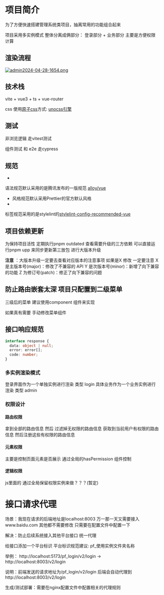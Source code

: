 # 项目简介

为了方便快速搭建管理系统类项目，抽离常用的功能组合起来

项目采用多实例模式 整体分离成俩部分： 登录部分 + 业务部分 主要是方便权限计算

## 渲染流程

[![admin2024-04-28-1654.png](https://i.postimg.cc/XqVCc7Gb/admin2024-04-28-1654.png)](https://i.postimg.cc/XqVCc7Gb/admin2024-04-28-1654.png)

## 技术栈

vite + vue3 + ts + vue-router

css 使用[原子css](https://antfu.me/posts/reimagine-atomic-css-zh)方式: [unocss引擎](https://github.com/unocss/unocss)

## 测试

非浏览逻辑 走vitest测试

组件测试 和 e2e 走cypress

## 规范

-

语法规范默认采用的是腾讯发布的一版规范 [alloy/vue](https://github.com/AlloyTeam/eslint-config-alloy/blob/master/README.zh-CN.md)

- 风格规范默认采用Prettier的官方默认风格
-

标签规范采用的是stylelint的[stylelint-config-recommended-vue](https://github.com/ota-meshi/stylelint-config-recommended-vue)

## 项目依赖更新

为保持项目活性 定期执行pnpm outdated 查看需要升级的三方依赖
可以直接运行pnpm upp 来同步更新第三放包 进行大版本升级

**注意**
：大版本升级一定要去查看对应版本的注意事项
如果是X 修改 一定要注意
X 是主版本号(major)：修改了不兼容的 API
Y 是次版本号(minor)：新增了向下兼容的功能
Z 为修订号(patch)：修正了向下兼容的问题

## 防止路由嵌套太深 项目只配置到二级菜单

三级后的菜单 建议使用component 组件来实现

如果真有需要 手动修改菜单组件

## 接口响应规范

```typescript
interface response {
  data: object | null;
  error: error[];
  code: number;
}
```

### 多实例渲染模式

登录界面作为一个单独实例进行渲染 类型 login
具体业务作为一个业务实例进行渲染 类型 admin

### 权限设计

#### 路由权限

拿到全部的路由信息 然后 过滤掉无权限的路由信息 获取到当前用户有权限的路由信息 然后注册这些有权限的路由信息

#### 元素权限

主要是控制页面元素是否展示
通过全局的hasPermission 组件控制

#### 逻辑权限

js里面的 通过全局保留权限实例来做？？？(暂定)

# 接口请求代理

场景：我现在请求的后端地址是localhost:8003 万一那一天又需要接入www.baidu.com
其他都不需要修改 只需要在配置文件中配置一下

解决：防止后续系统接入其他平台接口 统一代理

给接口添加一个平台标识
平台标识规范建议: pf_使用实例文件夹名称

举例：
http://localhost:5173/pf_login/v2/login -> http://localhost:8003/v2/login

说明：前端发送的请求地址为/pf_login/v2/login 后端会自动代理到http://localhost:8003/v2/login

生成/测试部署：需要在nginx配置文件中配置相关的代理规则





























